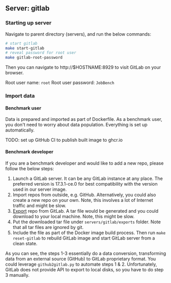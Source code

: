 ## Server: gitlab


### Starting up server

Navigate to parent directory (servers), and run the below commands:

```bash
# start gitlab
make start-gitlab
# reveal password for root user
make gitlab-root-password
```

Then you can navigate to http://$HOSTNAME:8929 to visit GitLab on your browser.

Root user name: `root`
Root user password: `JobBench`

### Import data

#### Benchmark user

Data is prepared and imported as part of Dockerfile. As a benchmark user, you
don't need to worry about data population. Everything is set up automatically.

TODO: set up GitHub CI to publish built image to ghcr.io

#### Benchmark developer

If you are a benchmark developer and would like to add a new repo, please follow
the below steps:

1. Launch a GitLab server. It can be any GitLab instance at any place. The preferred
version is 17.3.1-ce.0 for best compatibility with the version used in our server image.
2. Import repos from outside, e.g. GitHub. Alternatively,
you could also create a new repo on your own. Note, this involves a lot of Internet
traffic and might be slow.
3. [Export](https://docs.gitlab.com/ee/user/project/settings/import_export.html#export-a-project-and-its-data) repo from GitLab. A tar file would be generated and you could download to your local machine. Note, this might
be slow.
4. Put the downloaded tar file under `servers/gitlab/exports` folder. Note that all tar files are
ignored by git.
5. Include the file as part of the Docker image build process. Then run `make reset-gitlab`
to rebuild GitLab image and start GitLab server from a clean state.

As you can see, the steps 1-3 essentially do a data conversion, transforming data
from an external source (GitHub) to GitLab proprietary format. You could leverage
`github2gitlab.py` to automate steps 1 & 2. Unfortunately, GitLab does not provide
API to export to local disks, so you have to do step 3 manually.